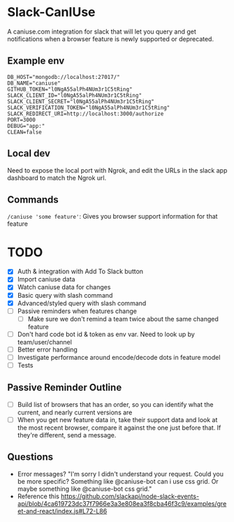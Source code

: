 # Slack-CanIUse
A caniuse.com integration for slack that will let you query and get notifications when a browser feature is newly supported or deprecated.

## Example env
```
DB_HOST="mongodb://localhost:27017/"
DB_NAME="caniuse"
GITHUB_TOKEN="l0NgA55alPh4NUm3r1C5tRing"
SLACK_CLIENT_ID="l0NgA55alPh4NUm3r1C5tRing"
SLACK_CLIENT_SECRET="l0NgA55alPh4NUm3r1C5tRing"
SLACK_VERIFICATION_TOKEN="l0NgA55alPh4NUm3r1C5tRing"
SLACK_REDIRECT_URI=http://localhost:3000/authorize
PORT=3000
DEBUG="app:"
CLEAN=false
```

## Local dev
Need to expose the local port with Ngrok, and edit the URLs in the slack app dashboard to match the Ngrok url.

## Commands
`/caniuse 'some feature'`: Gives you browser support information for that feature

# TODO
- [x] Auth & integration with Add To Slack button
- [x] Import caniuse data
- [x] Watch caniuse data for changes
- [x] Basic query with slash command
- [x] Advanced/styled query with slash command
- [ ] Passive reminders when features change
	- [ ] Make sure we don't remind a team twice about the same changed feature
- [ ] Don't hard code bot id & token as env var. Need to look up by team/user/channel
- [ ] Better error handling
- [ ] Investigate performance around encode/decode dots in feature model
- [ ] Tests

## Passive Reminder Outline
- [ ] Build list of browsers that has an order, so you can identify what the current, and nearly current versions are
- [ ] When you get new feature data in, take their support data and look at the most recent browser, compare it against the one just before that. If they're different, send a message.

## Questions
* Error messages? "I'm sorry I didn't understand your request. Could you be more specific? Something like @caniuse-bot can i use css grid. Or maybe something like @caniuse-bot css grid."
* Reference this https://github.com/slackapi/node-slack-events-api/blob/4ca619723dc37f7966e3a3e808ea3f8cba46f3c9/examples/greet-and-react/index.js#L72-L86
